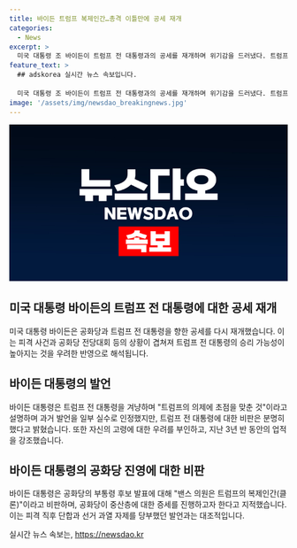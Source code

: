 ```yaml
---
title: 바이든 트럼프 복제인간…총격 이틀만에 공세 재개
categories:
  - News
excerpt: >
  미국 대통령 조 바이든이 트럼프 전 대통령과의 공세를 재개하며 위기감을 드러냈다. 트럼프의 부통령 후보 발표에 대한 비판과 공화당에 대한 포문을 연 바이든 대통령은 피격 이틀 만에 악화된 정치적 분위기를 우려했다. 바이든은 피격 사건의 영향을 받은 발언을 인정하면서도, 트럼프에 대한 비판을 과감히 이어갔다. 이에 대한 반응과 함께, 바이든은 자신의 나이와 성과에 대해 자신감을 드러내며 공격에 대처하고 있다.
feature_text: >
  ## adskorea 실시간 뉴스 속보입니다.

  미국 대통령 조 바이든이 트럼프 전 대통령과의 공세를 재개하며 위기감을 드러냈다. 트럼프의 부통령 후보 발표에 대한 비판과 공화당에 대한 포문을 연 바이든 대통령은 피격 이틀 만에 악화된 정치적 분위기를 우려했다. 바이든은 피격 사건의 영향을 받은 발언을 인정하면서도, 트럼프에 대한 비판을 과감히 이어갔다. 이에 대한 반응과 함께, 바이든은 자신의 나이와 성과에 대해 자신감을 드러내며 공격에 대처하고 있다.
image: '/assets/img/newsdao_breakingnews.jpg'
---
```


<p><img src="/assets/img/newsdao_breakingnews.jpg" alt="adskorea 속보" /></p>

<h2>미국 대통령 바이든의 트럼프 전 대통령에 대한 공세 재개</h2>

<p data-ke-size="size16">미국 대통령 바이든은 공화당과 트럼프 전 대통령을 향한 공세를 다시 재개했습니다. 이는 피격 사건과 공화당 전당대회 등의 상황이 겹쳐져 트럼프 전 대통령의 승리 가능성이 높아지는 것을 우려한 반영으로 해석됩니다.</p>

<h2>바이든 대통령의 발언</h2>

<p data-ke-size="size16">바이든 대통령은 트럼프 전 대통령을 겨냥하며 "트럼프의 의제에 초점을 맞춘 것"이라고 설명하며 과거 발언을 일부 실수로 인정했지만, 트럼프 전 대통령에 대한 비판은 분명히 했다고 밝혔습니다. 또한 자신의 고령에 대한 우려를 부인하고, 지난 3년 반 동안의 업적을 강조했습니다.</p>

<h2>바이든 대통령의 공화당 진영에 대한 비판</h2>

<p data-ke-size="size16">바이든 대통령은 공화당의 부통령 후보 발표에 대해 "밴스 의원은 트럼프의 복제인간(클론)"이라고 비판하며, 공화당이 중산층에 대한 증세를 진행하고자 한다고 지적했습니다. 이는 피격 직후 단합과 선거 과열 자제를 당부했던 발언과는 대조적입니다.</p>
실시간 뉴스 속보는, <a href="https://newsdao.kr" rel="dofollow">https://newsdao.kr</a>



